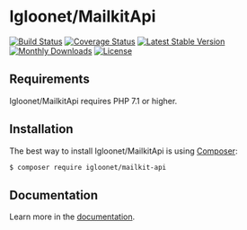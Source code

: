 Igloonet/MailkitApi
======

[![Build Status](https://travis-ci.com/igloonet/mailkit-api.svg?branch=master)](https://travis-ci.com/igloonet/mailkit-api)
[![Coverage Status](https://coveralls.io/repos/github/igloonet/mailkit-api/badge.svg?branch=master)](https://coveralls.io/github/igloonet/mailkit-api?branch=master)
[![Latest Stable Version](https://poser.pugx.org/igloonet/mailkit-api/v/stable)](https://packagist.org/packages/igloonet/mailkit-api)
[![Monthly Downloads](https://poser.pugx.org/igloonet/mailkit-api/d/monthly)](https://packagist.org/packages/igloonet/mailkit-api)
[![License](https://poser.pugx.org/igloonet/mailkit-api/license)](https://packagist.org/packages/igloonet/mailkit-api)


Requirements
------------

Igloonet/MailkitApi requires PHP 7.1 or higher.

Installation
------------

The best way to install Igloonet/MailkitApi is using  [Composer](http://getcomposer.org/):

```sh
$ composer require igloonet/mailkit-api
```

Documentation
------------

Learn more in the [documentation](https://github.com/igloonet/mailkit-api/blob/master/docs/en/index.md).

